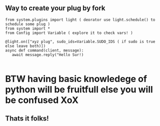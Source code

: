 ## Way to create your plug by fork

``` 
from system.plugins import light ( deorator use light.schedule() to schedule some plug ) 
from system import *
from Config import Variable ( explore it to check vars! )

@light.on(["xyz plug", sudo_ids=Variable.SUDO_IDS ( if sudo is true else leave both)])
async def command(client, message):
   await message.reply("Hello Sur!)
   
```

# BTW having basic knowledege of python will be fruitfull else you will be confused XoX  


## Thats it folks!
